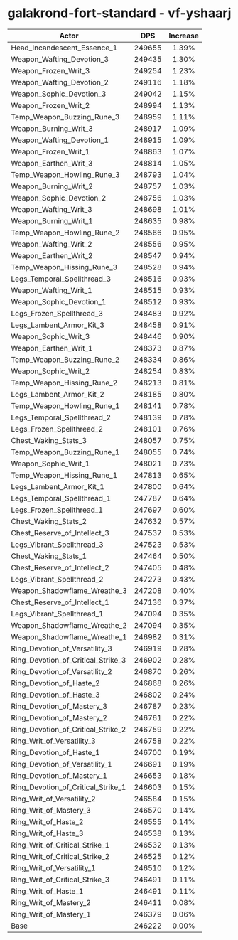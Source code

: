 # galakrond-fort-standard - vf-yshaarj
| Actor | DPS | Increase |
|---|:---:|:---:|
|Head_Incandescent_Essence_1|249655|1.39%|
|Weapon_Wafting_Devotion_3|249435|1.30%|
|Weapon_Frozen_Writ_3|249254|1.23%|
|Weapon_Wafting_Devotion_2|249116|1.18%|
|Weapon_Sophic_Devotion_3|249042|1.15%|
|Weapon_Frozen_Writ_2|248994|1.13%|
|Temp_Weapon_Buzzing_Rune_3|248959|1.11%|
|Weapon_Burning_Writ_3|248917|1.09%|
|Weapon_Wafting_Devotion_1|248915|1.09%|
|Weapon_Frozen_Writ_1|248863|1.07%|
|Weapon_Earthen_Writ_3|248814|1.05%|
|Temp_Weapon_Howling_Rune_3|248793|1.04%|
|Weapon_Burning_Writ_2|248757|1.03%|
|Weapon_Sophic_Devotion_2|248756|1.03%|
|Weapon_Wafting_Writ_3|248698|1.01%|
|Weapon_Burning_Writ_1|248635|0.98%|
|Temp_Weapon_Howling_Rune_2|248566|0.95%|
|Weapon_Wafting_Writ_2|248556|0.95%|
|Weapon_Earthen_Writ_2|248547|0.94%|
|Temp_Weapon_Hissing_Rune_3|248528|0.94%|
|Legs_Temporal_Spellthread_3|248516|0.93%|
|Weapon_Wafting_Writ_1|248515|0.93%|
|Weapon_Sophic_Devotion_1|248512|0.93%|
|Legs_Frozen_Spellthread_3|248483|0.92%|
|Legs_Lambent_Armor_Kit_3|248458|0.91%|
|Weapon_Sophic_Writ_3|248446|0.90%|
|Weapon_Earthen_Writ_1|248373|0.87%|
|Temp_Weapon_Buzzing_Rune_2|248334|0.86%|
|Weapon_Sophic_Writ_2|248254|0.83%|
|Temp_Weapon_Hissing_Rune_2|248213|0.81%|
|Legs_Lambent_Armor_Kit_2|248185|0.80%|
|Temp_Weapon_Howling_Rune_1|248141|0.78%|
|Legs_Temporal_Spellthread_2|248139|0.78%|
|Legs_Frozen_Spellthread_2|248101|0.76%|
|Chest_Waking_Stats_3|248057|0.75%|
|Temp_Weapon_Buzzing_Rune_1|248055|0.74%|
|Weapon_Sophic_Writ_1|248021|0.73%|
|Temp_Weapon_Hissing_Rune_1|247813|0.65%|
|Legs_Lambent_Armor_Kit_1|247800|0.64%|
|Legs_Temporal_Spellthread_1|247787|0.64%|
|Legs_Frozen_Spellthread_1|247697|0.60%|
|Chest_Waking_Stats_2|247632|0.57%|
|Chest_Reserve_of_Intellect_3|247537|0.53%|
|Legs_Vibrant_Spellthread_3|247523|0.53%|
|Chest_Waking_Stats_1|247464|0.50%|
|Chest_Reserve_of_Intellect_2|247405|0.48%|
|Legs_Vibrant_Spellthread_2|247273|0.43%|
|Weapon_Shadowflame_Wreathe_3|247208|0.40%|
|Chest_Reserve_of_Intellect_1|247136|0.37%|
|Legs_Vibrant_Spellthread_1|247094|0.35%|
|Weapon_Shadowflame_Wreathe_2|247094|0.35%|
|Weapon_Shadowflame_Wreathe_1|246982|0.31%|
|Ring_Devotion_of_Versatility_3|246919|0.28%|
|Ring_Devotion_of_Critical_Strike_3|246902|0.28%|
|Ring_Devotion_of_Versatility_2|246870|0.26%|
|Ring_Devotion_of_Haste_2|246868|0.26%|
|Ring_Devotion_of_Haste_3|246802|0.24%|
|Ring_Devotion_of_Mastery_3|246787|0.23%|
|Ring_Devotion_of_Mastery_2|246761|0.22%|
|Ring_Devotion_of_Critical_Strike_2|246759|0.22%|
|Ring_Writ_of_Versatility_3|246758|0.22%|
|Ring_Devotion_of_Haste_1|246700|0.19%|
|Ring_Devotion_of_Versatility_1|246691|0.19%|
|Ring_Devotion_of_Mastery_1|246653|0.18%|
|Ring_Devotion_of_Critical_Strike_1|246603|0.15%|
|Ring_Writ_of_Versatility_2|246584|0.15%|
|Ring_Writ_of_Mastery_3|246570|0.14%|
|Ring_Writ_of_Haste_2|246555|0.14%|
|Ring_Writ_of_Haste_3|246538|0.13%|
|Ring_Writ_of_Critical_Strike_1|246532|0.13%|
|Ring_Writ_of_Critical_Strike_2|246525|0.12%|
|Ring_Writ_of_Versatility_1|246510|0.12%|
|Ring_Writ_of_Critical_Strike_3|246491|0.11%|
|Ring_Writ_of_Haste_1|246491|0.11%|
|Ring_Writ_of_Mastery_2|246411|0.08%|
|Ring_Writ_of_Mastery_1|246379|0.06%|
|Base|246222|0.00%|

